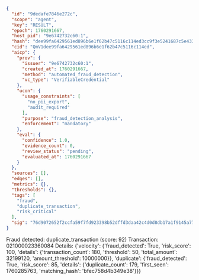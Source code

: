 ```json
{
  "id": "9dedafe7846e272c",
  "scope": "agent",
  "key": "RESULT",
  "epoch": 1760291667,
  "host_pid": "9e6742732c60:1",
  "hash": "dee99fa6429561ed896b6e1f62b47c5116c114ed3cc9f3e5241687c5e4333a06",
  "cid": "QmV1dee99fa6429561ed896b6e1f62b47c5116c114ed",
  "aicp": {
    "prov": {
      "issuer": "9e6742732c60:1",
      "created_at": 1760291667,
      "method": "automated_fraud_detection",
      "vc_type": "VerifiableCredential"
    },
    "ucon": {
      "usage_constraints": [
        "no_pii_export",
        "audit_required"
      ],
      "purpose": "fraud_detection_analysis",
      "enforcement": "mandatory"
    },
    "eval": {
      "confidence": 1.0,
      "evidence_count": 0,
      "review_status": "pending",
      "evaluated_at": 1760291667
    }
  },
  "sources": [],
  "edges": [],
  "metrics": {},
  "thresholds": {},
  "tags": [
    "fraud",
    "duplicate_transaction",
    "risk_critical"
  ],
  "sig": "76d9072652f2ccfa59f7fd923398b52dffd3daa42c4d0d8db17a1f9145a77a8e"
}
```

Fraud detected: duplicate_transaction (score: 92)
Transaction: 021000023360084
Details: {'velocity': {'fraud_detected': True, 'risk_score': 100, 'details': {'transaction_count': 180, 'threshold': 50, 'total_amount': 32199120, 'amount_threshold': 10000000}}, 'duplicate': {'fraud_detected': True, 'risk_score': 85, 'details': {'duplicate_count': 179, 'first_seen': 1760285763, 'matching_hash': 'bfec758d4b349e38'}}}